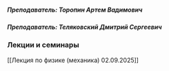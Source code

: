 ##### *Преподаватель: Торопин Артем Вадимович*
##### *Преподаватель: Теляковский Дмитрий Сергеевич*

### **Лекции и семинары**
[[Лекция по физике (механика) 02.09.2025]]
